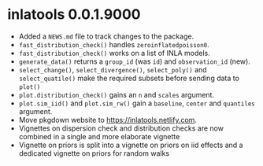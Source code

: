 # inlatools 0.0.1.9000

* Added a `NEWS.md` file to track changes to the package.
* `fast_distribution_check()` handles `zeroinflatedpoisson0`.
* `fast_distribution_check()` works on a list of INLA models.
* `generate_data()` returns a `group_id` (was `id`) and `observation_id` (new).
* `select_change()`, `select_divergence()`, `select_poly()` and 
  `select_quatile()` make the required subsets before sending data to `plot()`
* `plot.distribution_check()` gains an `n` and `scales` argument.
* `plot.sim_iid()` and  `plot.sim_rw()` gain a `baseline`, `center` and 
  `quantiles` argument.
* Move pkgdown website to https://inlatools.netlify.com.
* Vignettes on dispersion check and distribution checks are now combined in a
  single and more elaborate vignette
* Vignette on priors is split into a vignette on priors on iid effects and
  a dedicated vignette on priors for random walks
